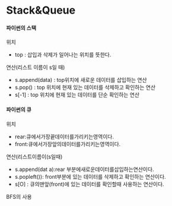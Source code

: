 # Stack&Queue

#### 파이썬의 스택

위치
- top : 삽입과 삭제가 일어나는 위치를 뜻한다.

연산(리스트 이름이 s일 때)
- s.append(data) : top위치에 새로운 데이터를 삽입하는 연산
- s.pop() :  top 위치에 현재 있는 데이터를 삭제하고 확인하는 연산
- s[-1] : top 위치에 현재 있는 데이터를 단순 확인하는 연산



#### 파이썬의 큐

위치
- rear:큐에서가장끝데이터를가리키는영역이다.
- front:큐에서가장앞의데이터를가리키는영역이다.
  
연산(리스트이름이(s일때)
- s.append(dat a):rear 부분에새로운데이터를삽입하는연산이다. 
- s.popleft()): front부분에 있는 데이터를 삭제하고 확인하는 연산이다.
- s[O] : 큐의맨앞(front)에 있는 데이터를 확인할때 사용하는 연산이다.

BFS의 사용
